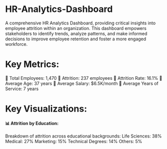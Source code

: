 # HR-Analytics-Dashboard
A comprehensive HR Analytics Dashboard, providing critical insights into employee attrition within an organization. This dashboard empowers stakeholders to identify trends, analyze patterns, and make informed decisions to improve employee retention and foster a more engaged workforce.

# Key Metrics:
🔹 Total Employees: 1,470
🔹 Attrition: 237 employees
🔹 Attrition Rate: 16.1%
🔹 Average Age: 37 years
🔹 Average Salary: $6.5K/month
🔹 Average Years of Service: 7 years

# Key Visualizations:
#### 📊 Attrition by Education:
Breakdown of attrition across educational backgrounds:
Life Sciences: 38%
Medical: 27%
Marketing: 15%
Technical Degrees: 14%
Others: 5%
